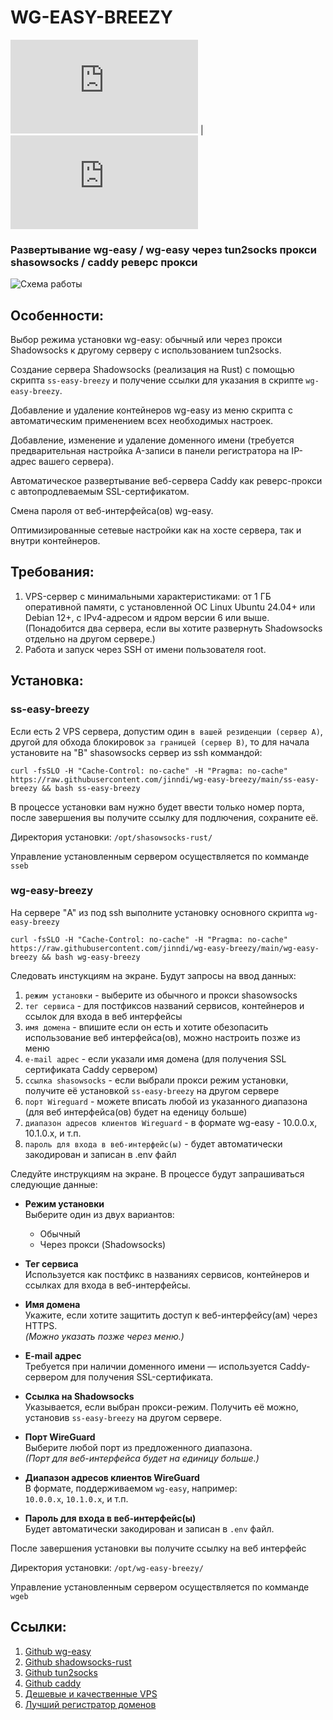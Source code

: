 # WG-EASY-BREEZY

![RU](https://github.com/jinndi/wg-easy-breezy/blob/main/README.md) | ![EN](https://github.com/jinndi/wg-easy-breezy/blob/main/README-en.md)

### Развертывание wg-easy / wg-easy через tun2socks прокси shasowsocks / caddy реверс прокси


![Схема работы](https://github.com/user-attachments/assets/f041ac27-b01c-45e1-87c5-58f05bb432c3)


## Особенности:

Выбор режима установки wg-easy: обычный или через прокси Shadowsocks к другому серверу с использованием tun2socks.

Создание сервера Shadowsocks (реализация на Rust) с помощью скрипта `ss-easy-breezy` и получение ссылки для указания в скрипте `wg-easy-breezy`.

Добавление и удаление контейнеров wg-easy из меню скрипта с автоматическим применением всех необходимых настроек.

Добавление, изменение и удаление доменного имени (требуется предварительная настройка A-записи в панели регистратора на IP-адрес вашего сервера).

Автоматическое развертывание веб-сервера Caddy как реверс-прокси с автопродлеваемым SSL-сертификатом.

Смена пароля от веб-интерфейса(ов) wg-easy.

Оптимизированные сетевые настройки как на хосте сервера, так и внутри контейнеров.

## Требования:

1. VPS-сервер с минимальными характеристиками: от 1 ГБ оперативной памяти, с установленной ОС Linux Ubuntu 24.04+ или Debian 12+, с IPv4-адресом и ядром версии 6 или выше. (Понадобится два сервера, если вы хотите развернуть Shadowsocks отдельно на другом сервере.)
2. Работа и запуск через SSH от имени пользователя root.

## Установка:

### ss-easy-breezy

Если есть 2 VPS сервера, допустим один `в вашей резиденции (сервер A)`, другой для обхода блокировок `за границей (сервер B)`, 
то для начала установите на "B" shasowsocks сервер из ssh коммандой:

```
curl -fsSLO -H "Cache-Control: no-cache" -H "Pragma: no-cache" https://raw.githubusercontent.com/jinndi/wg-easy-breezy/main/ss-easy-breezy && bash ss-easy-breezy
```
В процессе установки вам нужно будет ввести только номер порта, после завершения вы получите ссылку для подлючения, сохраните её.

Директория установки: `/opt/shasowsocks-rust/`

Управление установленным сервером осуществляется по комманде `sseb`

### wg-easy-breezy

На сервере "A" из под ssh выполните установку основного скрипта `wg-easy-breezy`

```
curl -fsSLO -H "Cache-Control: no-cache" -H "Pragma: no-cache" https://raw.githubusercontent.com/jinndi/wg-easy-breezy/main/wg-easy-breezy && bash wg-easy-breezy
```

Cледовать инстукциям на экране. Будут запросы на ввод данных:

 1. `режим установки` - выберите из обычного и прокси shasowsocks
 2. `тег сервиса` - для постфиксов названий сервисов, контейнеров и ссылок для входа в веб интерфейсы
 1. `имя домена` - впишите если он есть и хотите обезопасить использование веб интерфейса(ов), можно настроить позже из меню
 2. `e-mail адрес` - если указали имя домена (для получения SSL сертификата Caddy сервером)
 3. `ссылка shasowsocks` - если выбрали прокси режим установки, получите её установкой `ss-easy-breezy` на другом сервере
 4. `порт Wireguard` - можете вписать любой из указанного диапазона (для веб интерфейса(ов) будет на еденицу больше)
 5. `диапазон адресов клиентов Wireguard` - в формате wg-easy - 10.0.0.x, 10.1.0.x, и т.п.
 6. `пароль для входа в веб-интерфейс(ы)` - будет автоматически закодирован и записан в .env файл

Следуйте инструкциям на экране. В процессе будут запрашиваться следующие данные:


- **Режим установки**  
  Выберите один из двух вариантов:
  - Обычный
  - Через прокси (Shadowsocks)

- **Тег сервиса**  
  Используется как постфикс в названиях сервисов, контейнеров и ссылках для входа в веб-интерфейсы.

- **Имя домена**  
  Укажите, если хотите защитить доступ к веб-интерфейсу(ам) через HTTPS.  
  *(Можно указать позже через меню.)*

- **E-mail адрес**  
  Требуется при наличии доменного имени — используется Caddy-сервером для получения SSL-сертификата.

- **Ссылка на Shadowsocks**  
  Указывается, если выбран прокси-режим. Получить её можно, установив `ss-easy-breezy` на другом сервере.

- **Порт WireGuard**  
  Выберите любой порт из предложенного диапазона.  
  *(Порт для веб-интерфейса будет на единицу больше.)*

- **Диапазон адресов клиентов WireGuard**  
  В формате, поддерживаемом `wg-easy`, например:  
  `10.0.0.x`, `10.1.0.x`, и т.п.

- **Пароль для входа в веб-интерфейс(ы)**  
  Будет автоматически закодирован и записан в `.env` файл.

После завершения установки вы получите ссылку на веб интерфейс

Директория установки: `/opt/wg-easy-breezy/`

Управление установленным сервером осуществляется по комманде `wgeb`



## Ссылки:
1. [Github wg-easy](https://github.com/wg-easy/wg-easy)
2. [Github shadowsocks-rust](https://github.com/shadowsocks/shadowsocks-rust)
3. [Github tun2socks](https://github.com/xjasonlyu/tun2socks)
4. [Github caddy](https://github.com/caddyserver/caddy)
5. [Дешевые и качественные VPS](https://just.hosting/?ref=231025)
6. [Лучший регистратор доменов](https://www.namecheap.com)
